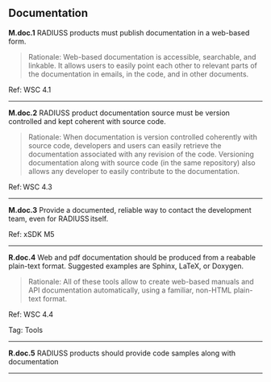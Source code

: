 ## Documentation

**M.doc.1** RADIUSS products must publish documentation in a web-based form.

> Rationale: Web-based documentation is accessible, searchable, and linkable. It allows users to easily point each other to relevant parts of the documentation in emails, in the code, and in other documents. 

Ref: WSC 4.1

---

**M.doc.2** RADIUSS product documentation source must be version controlled and kept coherent with source code.

> Rationale: When documentation is version controlled coherently with source code, developers and users can easily retrieve the documentation associated with any revision of the code. Versioning documentation along with source code (in the same repository) also allows any developer to easily contribute to the documentation. 

Ref: WSC 4.3

---

**M.doc.3** Provide a documented, reliable way to contact the development team, even for RADIUSS itself.

Ref: xSDK M5

---

**R.doc.4** Web and pdf documentation should be produced from a reabable plain-text format. Suggested examples are Sphinx, LaTeX, or Doxygen.

> Rationale: All of these tools allow to create web-based manuals and API documentation automatically, using a familiar, non-HTML plain-text format.

Ref: WSC 4.4

Tag: Tools

---

**R.doc.5** RADIUSS products should provide code samples along with documentation

---
